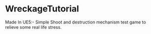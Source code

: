 # WreckageTutorial
Made In UE5:- Simple Shoot and destruction mechanism test game to relieve some real life stress.
